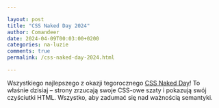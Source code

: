 ```yaml
---

layout: post
title: "CSS Naked Day 2024"
author: Comandeer
date: 2024-04-09T00:03:00+0200
categories: na-luzie
comments: true
permalink: /css-naked-day-2024.html

---
```


Wszystkiego najlepszego z okazji tegorocznego [CSS Naked Day](https://css-naked-day.github.io/)! To właśnie dzisiaj – strony zrzucają swoje CSS-owe szaty i pokazują swój czyściutki HTML. Wszystko, aby zadumać się nad ważnością semantyki.
